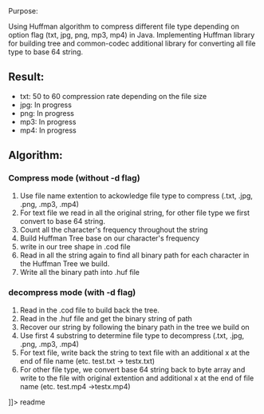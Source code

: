 <snippet>
  <content><![CDATA[
# Huffman_Compression

## Purpose: 
Using Huffman algorithm to compress different file type depending on option flag (txt, jpg, png, mp3, mp4) in Java. Implementing Huffman library for building tree and common-codec additional library for converting all file type to base 64 string.

## Result:
* txt: 50 to 60 compression rate depending on the file size
* jpg: In progress
* png: In progress
* mp3: In progress
* mp4: In progress

## Algorithm:
### Compress mode (without -d flag)
1. Use file name extention to ackowledge file type to compress (.txt, .jpg, .png, .mp3, .mp4)
2. For text file we read in all the original string, for other file type we first convert to base 64 string.
3. Count all the character's frequency throughout the string
4. Build Huffman Tree base on our character's frequency
5. write in our tree shape in .cod file
6. Read in all the string again to find all binary path for each character in the Huffman Tree we build.
7. Write all the binary path into .huf file

### decompress mode (with -d flag)
1. Read in the .cod file to build back the tree.
2. Read in the .huf file and get the binary string of path
3. Recover our string by following the binary path in the tree we build on
4. Use first 4 substring to determine file type to decompress (.txt, .jpg, .png, .mp3, .mp4)
5. For text file, write back the string to text file with an additional x at the end of file name (etc. test.txt -> testx.txt)
6. For other file type, we convert base 64 string back to byte array and write to the file with original extention and additional x at the end of file name (etc. test.mp4 ->testx.mp4)

]]></content>
  <tabTrigger>readme</tabTrigger>
</snippet>
